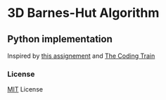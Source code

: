# 3D Barnes-Hut Algorithm
## Python implementation

Inspired by [this assignement](https://www.cs.princeton.edu/courses/archive/fall03/cs126/assignments/barnes-hut.html) and [The Coding Train](https://www.youtube.com/watch?v=OJxEcs0w_kE)

### License

[MIT](https://choosealicense.com/licenses/mit/) License